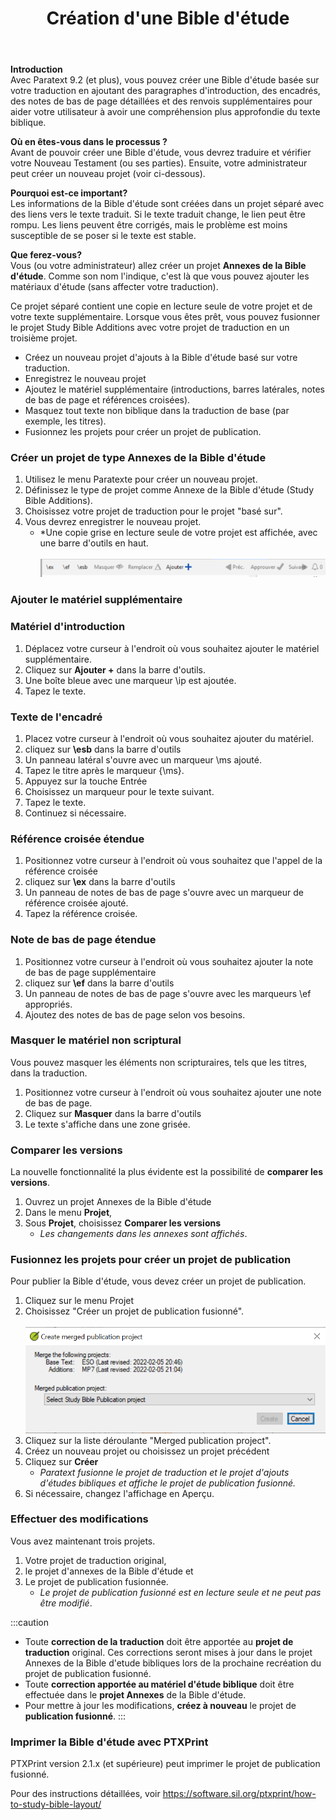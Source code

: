 ﻿---
title:  25. Création d'une Bible d'étude 
---
**Introduction**  
Avec Paratext 9.2 (et plus), vous pouvez créer une Bible d'étude basée sur votre traduction en ajoutant des paragraphes d'introduction, des encadrés, des notes de bas de page détaillées et des renvois supplémentaires pour aider votre utilisateur à avoir une compréhension plus approfondie du texte biblique. 

**Où en êtes-vous dans le processus ?**  
Avant de pouvoir créer une Bible d'étude, vous devrez traduire et vérifier votre Nouveau Testament (ou ses parties). Ensuite, votre administrateur peut créer un nouveau projet (voir ci-dessous).

**Pourquoi est-ce important?**  
Les informations de la Bible d'étude sont créées dans un projet séparé avec des liens vers le texte traduit. Si le texte traduit change, le lien peut être rompu. Les liens peuvent être corrigés, mais le problème est moins susceptible de se poser si le texte est stable.

**Que ferez-vous?**  
Vous (ou votre administrateur) allez créer un projet **Annexes de la Bible d'étude**. Comme son nom l'indique, c'est là que vous pouvez ajouter les matériaux d'étude (sans affecter votre traduction).

Ce projet séparé contient une copie en lecture seule de votre projet et de votre texte supplémentaire. Lorsque vous êtes prêt, vous pouvez fusionner le projet Study Bible Additions avec votre projet de traduction en un troisième projet.

- Créez un nouveau projet d'ajouts à la Bible d'étude basé sur votre traduction.
- Enregistrez le nouveau projet
- Ajoutez le matériel supplémentaire (introductions, barres latérales, notes de bas de page et références croisées).
- Masquez tout texte non biblique dans la traduction de base (par exemple, les titres).
- Fusionnez les projets pour créer un projet de publication.

### Créer un projet de type Annexes de la Bible d'étude

1. Utilisez le menu Paratexte pour créer un nouveau projet.
1. Définissez le type de projet comme Annexe de la Bible d'étude (Study Bible Additions).
1. Choisissez votre projet de traduction pour le projet "basé sur".
1. Vous devrez enregistrer le nouveau projet.  
   -  *Une copie grise en lecture seule de votre projet est affichée, avec une barre d'outils en haut.  
    ![](../media/8671bb469453dc88a90bc9ea7889d114.png)

### Ajouter le matériel supplémentaire

### Matériel d'introduction

1. Déplacez votre curseur à l'endroit où vous souhaitez ajouter le matériel supplémentaire.
1. Cliquez sur **Ajouter +** dans la barre d'outils.
1. Une boîte bleue avec une marqueur \\ip est ajoutée.
1. Tapez le texte.

### Texte de l'encadré

1. Placez votre curseur à l'endroit où vous souhaitez ajouter du matériel.
1. cliquez sur **\esb** dans la barre d'outils
1. Un panneau latéral s'ouvre avec un marqueur \\ms ajouté.
1. Tapez le titre après le marqueur \{\ms}.
1. Appuyez sur la touche Entrée
1. Choisissez un marqueur pour le texte suivant.
1. Tapez le texte.
1. Continuez si nécessaire.

### Référence croisée étendue

1. Positionnez votre curseur à l'endroit où vous souhaitez que l'appel de la référence croisée
1. cliquez sur **\\ex** dans la barre d'outils
1. Un panneau de notes de bas de page s'ouvre avec un marqueur de référence croisée ajouté.
1. Tapez la référence croisée.

### Note de bas de page étendue

1. Positionnez votre curseur à l'endroit où vous souhaitez ajouter la note de bas de page supplémentaire
1. cliquez sur **\ef** dans la barre d'outils
1. Un panneau de notes de bas de page s'ouvre avec les marqueurs \ef appropriés.
1. Ajoutez des notes de bas de page selon vos besoins.

### Masquer le matériel non scriptural

Vous pouvez masquer les éléments non scripturaires, tels que les titres, dans la traduction.

1. Positionnez votre curseur à l'endroit où vous souhaitez ajouter une note de bas de page.
1. Cliquez sur **Masquer** dans la barre d'outils
1. Le texte s'affiche dans une zone grisée.



### Comparer les versions
La nouvelle fonctionnalité la plus évidente est la possibilité de **comparer les versions**.

1. Ouvrez un projet Annexes de la Bible d'étude
1. Dans le menu **Projet**, 
1. Sous **Projet**, choisissez **Comparer les versions**  
    -  *Les changements dans les annexes sont affichés*.

### Fusionnez les projets pour créer un projet de publication

Pour publier la Bible d'étude, vous devez créer un projet de publication.

1. Cliquez sur le menu Projet
1. Choisissez "Créer un projet de publication fusionné".  
    ![](../media/c2532d37aae74e992a95d26c8725c242.png)
1. Cliquez sur la liste déroulante "Merged publication project".
1. Créez un nouveau projet ou choisissez un projet précédent
1. Cliquez sur **Créer**  
     -  *Paratext fusionne le projet de traduction et le projet d'ajouts d'études bibliques et affiche le projet de publication fusionné.*
1. Si nécessaire, changez l'affichage en Aperçu.

### Effectuer des modifications

Vous avez maintenant trois projets.

1. Votre projet de traduction original,
1. le projet d'annexes de la Bible d'étude et
1. Le projet de publication fusionnée.
     -  *Le projet de publication fusionné est en lecture seule et ne peut pas être modifié*.

:::caution
- Toute **correction de la traduction** doit être apportée au **projet de traduction** original. Ces corrections seront mises à jour dans le projet Annexes de la Bible d'etude bibliques lors de la prochaine recréation du projet de publication fusionné.
- Toute **correction apportée au matériel d'étude biblique** doit être effectuée dans le **projet Annexes** de la Bible d'étude.
- Pour mettre à jour les modifications, **créez à nouveau** le projet de **publication fusionné**.
:::
### Imprimer la Bible d'étude avec PTXPrint

PTXPrint version 2.1.x (et supérieure) peut imprimer le projet de publication fusionné.

Pour des instructions détaillées, voir <https://software.sil.org/ptxprint/how-to-study-bible-layout/>
